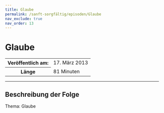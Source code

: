 ```yaml
---
title: Glaube
permalink: /sanft-sorgfältig/episoden/Glaube
nav_exclude: true
nav_order: 13
---
```


# Glaube
<table class="resp-table dcf-table dcf-table-responsive dcf-table-bordered dcf-table-striped dcf-w-100%">
                    <tbody>
                        <tr>
                            <th scope="row">Veröffentlich am:</th>
                            <td data-label="Veröffentlich am:">17. März 2013</td>
                        </tr>
                        <tr>
                            <th scope="row">Länge </th>
                            <td data-label="Länge ">81 Minuten</td>
                        </tr></tbody>
                </table>

***

## Beschreibung der Folge

<div>
Thema: Glaube  
</div>

